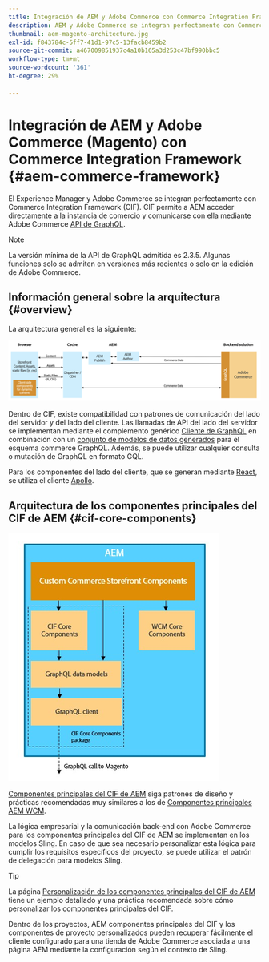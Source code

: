 ```yaml
---
title: Integración de AEM y Adobe Commerce con Commerce Integration Framework
description: AEM y Adobe Commerce se integran perfectamente con Commerce Integration Framework (CIF). CIF permite a AEM acceder a una instancia de Adobe Commerce y comunicarse con Adobe Commerce a través de GraphQL. También permite a los autores de AEM utilizar los seleccionadores de productos y categorías, así como la consola de productos, para examinar los datos de productos y categorías que se obtienen a petición de Adobe Commerce . Además, CIF ofrece una tienda predeterminada que puede acelerar los proyectos de comercio.
thumbnail: aem-magento-architecture.jpg
exl-id: f843784c-5ff7-41d1-97c5-13facb8459b2
source-git-commit: a467009851937c4a10b165a3d253c47bf990bbc5
workflow-type: tm+mt
source-wordcount: '361'
ht-degree: 29%

---
```


# Integración de AEM y Adobe Commerce (Magento) con Commerce Integration Framework {#aem-commerce-framework}

El Experience Manager y Adobe Commerce se integran perfectamente con Commerce Integration Framework (CIF). CIF permite a AEM acceder directamente a la instancia de comercio y comunicarse con ella mediante Adobe Commerce [API de GraphQL](https://devdocs.magento.com/guides/v2.4/graphql/).

>[!NOTE]
>
> La versión mínima de la API de GraphQL admitida es 2.3.5. Algunas funciones solo se admiten en versiones más recientes o solo en la edición de Adobe Commerce.

## Información general sobre la arquitectura {#overview}

La arquitectura general es la siguiente:

![Información general sobre la arquitectura del CIF](../assets/AEM_Magento_Architecture.png)

Dentro de CIF, existe compatibilidad con patrones de comunicación del lado del servidor y del lado del cliente.
Las llamadas de API del lado del servidor se implementan mediante el complemento genérico [Cliente de GraphQL](https://github.com/adobe/commerce-cif-graphql-client) en combinación con un [conjunto de modelos de datos generados](https://github.com/adobe/commerce-cif-magento-graphql) para el esquema commerce GraphQL. Además, se puede utilizar cualquier consulta o mutación de GraphQL en formato GQL.

Para los componentes del lado del cliente, que se generan mediante [React](https://reactjs.org/), se utiliza el cliente [Apollo](https://www.apollographql.com/docs/react/).

## Arquitectura de los componentes principales del CIF de AEM {#cif-core-components}

![Arquitectura de los componentes principales del CIF de AEM](../assets/cif-component-architecture.jpg)

[Componentes principales del CIF de AEM](https://github.com/adobe/aem-core-cif-components) siga patrones de diseño y prácticas recomendadas muy similares a los de [Componentes principales AEM WCM](https://github.com/adobe/aem-core-wcm-components).

La lógica empresarial y la comunicación back-end con Adobe Commerce para los componentes principales del CIF de AEM se implementan en los modelos Sling. En caso de que sea necesario personalizar esta lógica para cumplir los requisitos específicos del proyecto, se puede utilizar el patrón de delegación para modelos Sling.

>[!TIP]
>
>La página [Personalización de los componentes principales del CIF de AEM](../customizing/customize-cif-components.md) tiene un ejemplo detallado y una práctica recomendada sobre cómo personalizar los componentes principales del CIF.

Dentro de los proyectos, AEM componentes principales del CIF y los componentes de proyecto personalizados pueden recuperar fácilmente el cliente configurado para una tienda de Adobe Commerce asociada a una página AEM mediante la configuración según el contexto de Sling.
